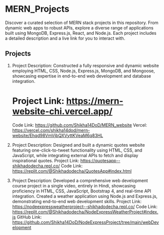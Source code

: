 # MERN_Projects
Discover a curated selection of MERN stack projects in this repository. From dynamic web apps to robust APIs, explore a diverse range of applications built using MongoDB, Express.js, React, and Node.js. Each project includes a detailed description and a live link for you to interact with.


## Projects ##

1.  Project Description: Constructed a fully responsive and dynamic website employing HTML, CSS, Node.js, Express.js, MongoDB, and Mongoose, showcasing expertise in end-to-end web development and database 
    integration.
    # Project Link:  https://mern-website-chi.vercel.app/
    Code Link: https://github.com/Shikha14DoD/MERN_website
    Vercel: https://vercel.com/shikha14dod/mern-website/Ehqd98VmVjbQXVyttKVeaM6q83HL

2.  Project Description: Designed and built a dynamic quotes website featuring one-click-to-tweet functionality using HTML, CSS, and JavaScript, while integrating external APIs to fetch and display inspirational 
    quotes.
    Project Link: https://quotesapp--shikhadodecha.repl.co/
    Code Link: https://replit.com/@Shikhadodecha/QuotesApp#index.html

3.  Project Description: Developed a comprehensive web development course project in a single video, entirely in Hindi, showcasing proficiency in HTML, CSS, JavaScript, Bootstrap 4, and real-time API 
    integration. Created a weather application using Node.js and Express.js, demonstrating end-to-end web development skills.
    Project Link: https://nodeexpressweatherproject--shikhadodecha.repl.co/
    Code Link: https://replit.com/@Shikhadodecha/NodeExpressWeatherProject#index.js
    GitHub Link: https://github.com/Shikha14DoD/NodeExpressProject/tree/main/webDevelopment

    
    
   
   
